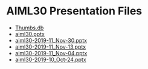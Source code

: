 <!--
This is a machine generated file, and should not be edited, as it will be overwritten with future updates.
-->

# AIML30 Presentation Files

- [Thumbs.db](https://globaleventcdn.blob.core.windows.net/assets/aiml/aiml30/Thumbs.db)
- [aiml30.pptx](https://globaleventcdn.blob.core.windows.net/assets/aiml/aiml30/aiml30.pptx)
- [aiml30-2019-11_Nov-30.pptx](https://globaleventcdn.blob.core.windows.net/assets/aiml/aiml30/aiml30-2019-11_Nov-30.pptx)
- [aiml30-2019-11_Nov-13.pptx](https://globaleventcdn.blob.core.windows.net/assets/aiml/aiml30/aiml30-2019-11_Nov-13.pptx)
- [aiml30-2019-11_Nov-04.pptx](https://globaleventcdn.blob.core.windows.net/assets/aiml/aiml30/aiml30-2019-11_Nov-04.pptx)
- [aiml30-2019-10_Oct-24.pptx](https://globaleventcdn.blob.core.windows.net/assets/aiml/aiml30/aiml30-2019-10_Oct-24.pptx)


